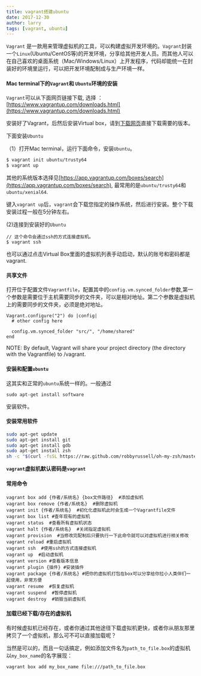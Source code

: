 ```yaml
---
title: vagrant搭建ubuntu
date: 2017-12-30
author: larry
tags: [vagrant, ubuntu]
---
```


`Vagrant` 是一款用来管理虚拟机的工具，可以构建虚拟开发环境的。`Vagrant`封装一个`Linux`(Ubuntu/CentOS等)的开发环境，分享给其他开发人员。而其他人可以在自己喜欢的桌面系统（Mac/Windows/Linux）上开发程序，代码却能统一在封装好的环境里运行，可以把开发环境配制成与生产环境一样。



#### Mac terminal下的`Vagrant`和 `Ubuntu`环境的安装

`Vagrant`可以从下面网页链接下载, 选择 ：
[https://www.vagrantup.com/downloads.html](https://www.vagrantup.com/downloads.html)

安装好了Vagrant，后然后安装Virtual box，请到[下载网页](https://www.virtualbox.org)直接下载需要的版本。

下面安装`Ubuntu`

（1）打开Mac terminal，运行下面命令，安装`Ubuntu`。

```bash
$ vagrant init ubuntu/trusty64
$ vagrant up
```

其他的系统版本选择见[https://app.vagrantup.com/boxes/search](https://app.vagrantup.com/boxes/search), 最常用的是`ubuntu/trusty64`和`ubuntu/xenial64`.

键入`vagrant up`后，`vagrant`会下载您指定的操作系统，然后进行安装。整个下载安装过程一般在5分钟左右。

(2)连接到安装好的`Ubuntu`

```
// 这个命令会通过ssh的方式连接虚拟机。
$ vagrant ssh 
```

也可以通过点击Virtual Box里面的虚拟机列表手动启动，默认的账号和密码都是vagrant.

#### 共享文件

打开位于配置文件`Vagrantfile`，配置其中的`config.vm.synced_folder`参数,第一个参数是需要位于主机需要同步的文件夹，可以是相对地址。第二个参数是虚拟机上的需要同步的文件夹，必须是绝对地址。

```
Vagrant.configure("2") do |config|
  # other config here

  config.vm.synced_folder "src/", "/home/shared"
end
```

NOTE: By default, Vagrant will share your project directory (the directory with the Vagrantfile) to /vagrant.


#### 安装和配置`ubuntu`

这其实和正常的`ubuntu`系统一样的。一般通过

```
sudo apt-get install software
```

安装软件。

#### 安装常用软件

```bash
sudo apt-get update
sudo apt-get install git
sudo apt-get install gdb
sudo apt-get install zsh
sh -c "$(curl -fsSL https://raw.github.com/robbyrussell/oh-my-zsh/master/tools/install.sh)"  // install on-my-zsh
```

**`vagrant`虚拟机默认密码是`vagrant`**


#### 常用命令

```
vagrant box add {作者/系统名} {box文件路径}  #添加虚拟机
vagrant box remove {作者/系统名}  #删除虚拟机
vagrant init {作者/系统名}  #初化化虚拟机此时会生成一个Vagrantfile文件
vagrant box list #查年现有的虚拟机
vagrant status  #查看所有虚拟机状态
vagrant halt {作者/系统名}  #关闭指定虚拟机
vagrant provision  #当修改完配制后只要执行一下此命令就可以对虚拟机进行相关修改
vagrant reload #重启虚拟机
vagrant ssh  #使用ssh的方式连接虚拟机
vagrant up  #启动虚拟机
vagrant version #查看版本信息
vagrant plugin {插件} #安装插件
vagrant package {作者/系统名} #把你的虚拟机打包在box可以分享给你拉小人类伴们一起使用，非常方便
vagrant resume  #恢复虚拟机
vagrant suspend  #暂停虚拟机
vagrant destroy  #销毁当前虚拟机
```

#### 加载已经下载/存在的虚拟机

有时候虚拟机已经存在，或者你通过其他途径下载虚拟机更快，或者你从朋友那里拷贝了一个虚拟机，那么可不可以直接加载呢？

当然是可以的，而且一句话搞定，例如添加文件名为`path_to_file.box`的虚拟机以`my_box_name`的名字展现：

```bash
vagrant box add my_box_name file:///path_to_file.box
```


